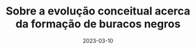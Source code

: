 ---
title: "Sobre a evolução conceitual acerca da formação de buracos negros"
collection: publications
permalink: /publication/2023-01-black-hole-formation
excerpt: 'Text in portuguese.'
date: 2023-03-10
venue: 'Cadernos de Astronomia'
paperurl: 'https://periodicos.ufes.br/astronomia/article/view/40191'
citation: 'Rafael F. Aranha, &quot; Sobre a evolução conceitual acerca da formação de buracos negros. &quot;, <i>Cadernos de Astronomia</i>, 35 (2023).'
---